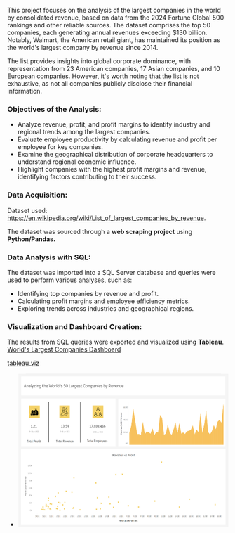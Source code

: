 This project focuses on the analysis of the largest companies in the world by consolidated revenue, based on data from the 2024 Fortune Global 500 rankings and other reliable sources. The dataset comprises the top 50 companies, each generating annual revenues exceeding $130 billion. Notably, Walmart, the American retail giant, has maintained its position as the world's largest company by revenue since 2014.

The list provides insights into global corporate dominance, with representation from 23 American companies, 17 Asian companies, and 10 European companies. However, it's worth noting that the list is not exhaustive, as not all companies publicly disclose their financial information.

### Objectives of the Analysis:

- Analyze revenue, profit, and profit margins to identify industry and regional trends among the largest companies.
- Evaluate employee productivity by calculating revenue and profit per employee for key companies.
- Examine the geographical distribution of corporate headquarters to understand regional economic influence.
- Highlight companies with the highest profit margins and revenue, identifying factors contributing to their success.

### **Data Acquisition:**

Dataset used: https://en.wikipedia.org/wiki/List_of_largest_companies_by_revenue.

The dataset was sourced through a **web scraping project** using **Python/Pandas.**

### **Data Analysis with SQL:**

The dataset was imported into a SQL Server database and queries were used to perform various analyses, such as:

- Identifying top companies by revenue and profit.
- Calculating profit margins and employee efficiency metrics.
- Exploring trends across industries and geographical regions.

### **Visualization and Dashboard Creation:**

The results from SQL queries were exported and visualized using **Tableau**.
[World's Largest Companies Dashboard](https://public.tableau.com/views/WorldsLargestCompaniesDashboard/Dashboard1?:language=en-US&publish=yes&:sid=&:redirect=auth&:display_count=n&:origin=viz_share_link)
      
[tableau_viz](https://github.com/vxhernandez/Python/blob/main/Analyzing%20the%20Worlds%20Largest%20Companies/largest_companies_dashboard.png)

   - <img src="https://github.com/vxhernandez/Python/blob/main/Analyzing%20the%20Worlds%20Largest%20Companies/largest_companies_dashboard.png" width="750" height="350">


 
